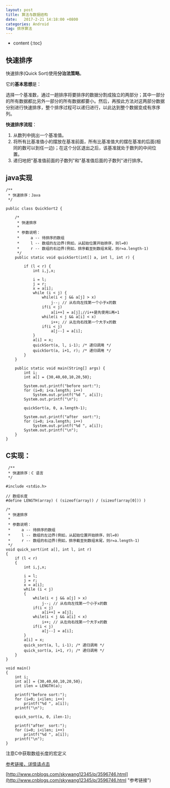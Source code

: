 ```yaml
---
layout: post
title: 算法与数据结构
date:   2017-2-21 14:18:00 +0800
categories: Android
tag: 排序算法
---
```


* content
{:toc}


快速排序
---------

快速排序(Quick Sort)使用**分治法策略**。

它的**基本思想**是：

选择一个基准数，通过一趟排序将要排序的数据分割成独立的两部分；其中一部分的所有数据都比另外一部分的所有数据都要小。然后，再按此方法对这两部分数据分别进行快速排序，整个排序过程可以递归进行，以此达到整个数据变成有序序列。

**快速排序流程**：

1. 从数列中挑出一个基准值。
1. 将所有比基准值小的摆放在基准前面，所有比基准值大的摆在基准的后面(相同的数可以到任一边)；在这个分区退出之后，该基准就处于数列的中间位置。
1. 递归地把"基准值前面的子数列"和"基准值后面的子数列"进行排序。

java实现
-----------
   
	/**
	 * 快速排序：Java
	 */
	
	public class QuickSort2 {
	
	    /*
	     * 快速排序
	     *
	     * 参数说明：
	     *     a -- 待排序的数组
	     *     l -- 数组的左边界(例如，从起始位置开始排序，则l=0)
	     *     r -- 数组的右边界(例如，排序截至到数组末尾，则r=a.length-1)
	     */
	    public static void quickSort(int[] a, int l, int r) {
	
	        if (l < r) {
	            int i,j,x;
	
	            i = l;
	            j = r;
	            x = a[i];
	            while (i < j) {
	                while(i < j && a[j] > x)
	                    j--; // 从右向左找第一个小于x的数
	                if(i < j)
	                    a[i++] = a[j];//i++是先使用i再+1
	                while(i < j && a[i] < x)
	                    i++; // 从左向右找第一个大于x的数
	                if(i < j)
	                    a[j--] = a[i];
	            }
	            a[i] = x;
	            quickSort(a, l, i-1); /* 递归调用 */
	            quickSort(a, i+1, r); /* 递归调用 */
	        }
	    }
	
	    public static void main(String[] args) {
	        int i;
	        int a[] = {30,40,60,10,20,50};
	
	        System.out.printf("before sort:");
	        for (i=0; i<a.length; i++)
	            System.out.printf("%d ", a[i]);
	        System.out.printf("\n");
	
	        quickSort(a, 0, a.length-1);
	
	        System.out.printf("after  sort:");
	        for (i=0; i<a.length; i++)
	            System.out.printf("%d ", a[i]);
	        System.out.printf("\n");
	    }
	}


C实现：
---------
	 /**
	 * 快速排序：C 语言
	 */
	
	#include <stdio.h>
	
	// 数组长度
	#define LENGTH(array) ( (sizeof(array)) / (sizeof(array[0])) )
	
	/*
	 * 快速排序
	 *
	 * 参数说明：
	 *     a -- 待排序的数组
	 *     l -- 数组的左边界(例如，从起始位置开始排序，则l=0)
	 *     r -- 数组的右边界(例如，排序截至到数组末尾，则r=a.length-1)
	 */
	void quick_sort(int a[], int l, int r)
	{
	    if (l < r)
	    {
	        int i,j,x;
	
	        i = l;
	        j = r;
	        x = a[i];
	        while (i < j)
	        {
	            while(i < j && a[j] > x)
	                j--; // 从右向左找第一个小于x的数
	            if(i < j)
	                a[i++] = a[j];
	            while(i < j && a[i] < x)
	                i++; // 从左向右找第一个大于x的数
	            if(i < j)
	                a[j--] = a[i];
	        }
	        a[i] = x;
	        quick_sort(a, l, i-1); /* 递归调用 */
	        quick_sort(a, i+1, r); /* 递归调用 */
	    }
	}
	
	void main()
	{
	    int i;
	    int a[] = {30,40,60,10,20,50};
	    int ilen = LENGTH(a);
	
	    printf("before sort:");
	    for (i=0; i<ilen; i++)
	        printf("%d ", a[i]);
	    printf("\n");
	
	    quick_sort(a, 0, ilen-1);
	
	    printf("after  sort:");
	    for (i=0; i<ilen; i++)
	        printf("%d ", a[i]);
	    printf("\n");
	}

   注意C中获取数组长度的宏定义


[参考链接，详情请点击](http://www.cnblogs.com/skywang12345/p/3596746.html)

[http://www.cnblogs.com/skywang12345/p/3596746.html](http://www.cnblogs.com/skywang12345/p/3596746.html "参考链接")